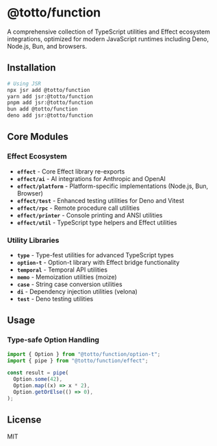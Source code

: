 # @totto/function

A comprehensive collection of TypeScript utilities and Effect ecosystem
integrations, optimized for modern JavaScript runtimes including Deno, Node.js,
Bun, and browsers.

## Installation

```bash
# Using JSR
npx jsr add @totto/function
yarn add jsr:@totto/function
pnpm add jsr:@totto/function
bun add @totto/function
deno add jsr:@totto/function
```

## Core Modules

### Effect Ecosystem

- **`effect`** - Core Effect library re-exports
- **`effect/ai`** - AI integrations for Anthropic and OpenAI
- **`effect/platform`** - Platform-specific implementations (Node.js, Bun,
  Browser)
- **`effect/test`** - Enhanced testing utilities for Deno and Vitest
- **`effect/rpc`** - Remote procedure call utilities
- **`effect/printer`** - Console printing and ANSI utilities
- **`effect/util`** - TypeScript type helpers and Effect utilities

### Utility Libraries

- **`type`** - Type-fest utilities for advanced TypeScript types
- **`option-t`** - Option-t library with Effect bridge functionality
- **`temporal`** - Temporal API utilities
- **`memo`** - Memoization utilities (moize)
- **`case`** - String case conversion utilities
- **`di`** - Dependency injection utilities (velona)
- **`test`** - Deno testing utilities

## Usage

### Type-safe Option Handling

```typescript
import { Option } from "@totto/function/option-t";
import { pipe } from "@totto/function/effect";

const result = pipe(
  Option.some(42),
  Option.map((x) => x * 2),
  Option.getOrElse(() => 0),
);
```

## License

MIT
